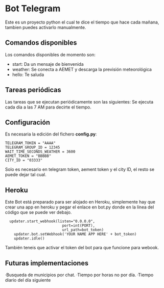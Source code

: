 # Bot Telegram

Este es un proyecto python el cual te dice el tiempo que hace cada mañana, tambien puedes activarlo manualmente.

## Comandos disponibles

Los comandos disponibles de momento son:

- start: Da un mensaje de bienvenida
- weather: Se conecta a AEMET y descarga la previsión meteorológica
- hello: Te saluda

## Tareas periódicas

Las tareas que se ejecutan periódicamente son las siguientes:
Se ejecuta cada día a las 7 AM para decirte el tiempo.



## Configuración

Es necesaria la edición del fichero **config.py**:

```
TELEGRAM_TOKEN = "AAAA"
TELEGRAM_GROUP_ID = 12345
WAIT_TIME_SECONDS_WEATHER = 3600
AEMET_TOKEN = "BBBBB"
CITY_ID = "03333"
```

Solo es necesario en telegram token, aement token y el city ID, el resto se puede dejar tal cual.

## Heroku

Este Bot está preparado para ser alojado en Heroku, simplemente hay que crear una app en heroku y pegar el enlace
en bot.py donde en la línea del código que se puede ver debajo.

```
  updater.start_webhook(listen="0.0.0.0",
                          port=int(PORT),
                          url_path=bot_token)
    updater.bot.setWebhook('YOUR NAME APP HERE' + bot_token)
    updater.idle()
```


También teneis que activar el token del bot para que funcione para webook.

## Futuras implementaciones

·Busqueda de municipios por chat.
·Tiempo por horas no por día.
·Tiempo diario del día siguiente

